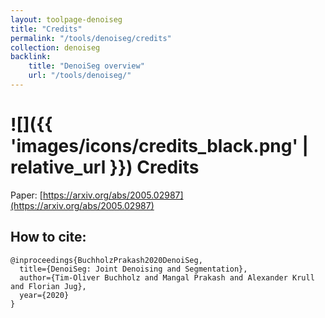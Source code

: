 ```yaml
---
layout: toolpage-denoiseg
title: "Credits"
permalink: "/tools/denoiseg/credits"
collection: denoiseg
backlink:
    title: "DenoiSeg overview"
    url: "/tools/denoiseg/"
---
```


# ![]({{ 'images/icons/credits_black.png' | relative_url }}) Credits

Paper: [https://arxiv.org/abs/2005.02987](https://arxiv.org/abs/2005.02987)

## How to cite:

```
@inproceedings{BuchholzPrakash2020DenoiSeg,
  title={DenoiSeg: Joint Denoising and Segmentation},
  author={Tim-Oliver Buchholz and Mangal Prakash and Alexander Krull and Florian Jug},
  year={2020}
}
 ```